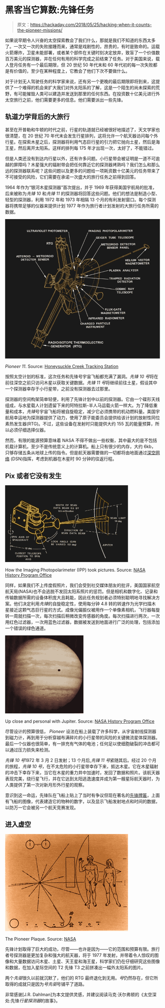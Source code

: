 # 黑客当它算数:先锋任务

> 原文：<https://hackaday.com/2018/05/25/hacking-when-it-counts-the-pioneer-missions/>

如果说早期令人兴奋的太空探索教会了我们什么，那就是我们不知道的东西太多了。一次又一次的失败接踵而来，通常是戏剧性的，昂贵的，有时是致命的。运载火箭爆炸，卫星未能部署，或者某个部件在关键时刻决定放弃，致盲了一个价值数百万美元的探测器，并在任何有用的科学完成之前结束了任务。对于美国来说，载人登月任务有一个最后期限，但 20 世纪 50 年代末和 60 年代初的每一次失败都是有价值的，至少在某种程度上，它教会了他们下次不要做什么。

对于计划无人驾驶任务的科学家来说，还有另一个更晚的最后期限即将到来，这提供了一个难得的机会来扩大我们对外太阳系的了解，这是一个陌生的尚未探索的荒野，有可能摧毁人类可以建造并发送到那里的任何东西。在投资数十亿美元进行外太空旅行之前，他们需要更多的信息。他们需要派出一些先锋。

## 轨道力学背后的大旅行

甚至在开普勒和牛顿的时代之前，行星的轨道就已经被很好地描述了，天文学家也很清楚，在 20 世纪 70 年代末会发生行星排列，这将允许一个航天器访问每个外行星。在探索木星之后，探测器将利用气态巨行星的引力把它抛向土星，然后是海王星，然后离开太阳系。这样的排列每 175 年才出现一次，太好了，不能错过。

但是人类还没有到达内行星以外，还有许多问题。小行星带会被证明是一道不可逾越的屏障吗？木星强大的辐射带会把任何靠近它的探测器烤熟吗？我们怎么和那么远的探测器联系呢？这些问题以及更多的问题给一项耗资数十亿美元的任务带来了不可接受的风险，它们需要在承诺一次盛大的旅行任务之前得到回答。

1964 年作为“银河木星探测器”首次提出，并于 1969 年获得美国宇航局的批准，后来被称为*先锋 10* 和*先锋 11* 的探测器将回答这些问题。他们的想法是制造小型、轻型的探测器，利用 1972 年和 1973 年相隔 13 个月的有利发射窗口。每个探测器将携带足够的仪器来提供计划 1977 年作为旅行者计划发射的大旅行任务所需的数据。

[![](img/6bded87f72e724c5700576a9ce3b34f6.png)](https://hackaday.com/wp-content/uploads/2018/05/hskpndiag1.jpg)

*Pioneer 11*. Source: [Honeysuckle Creek Tracking Station](https://www.honeysucklecreek.net/dss44/index.html)

按照太空计划的标准，这次任务和先锋号宇宙飞船都充满了漏洞。*先锋 10 号*将在前往深空之前只访问木星以获取关键数据。*先锋 11 号*将继续前往土星，假设其中一个探测器幸存于小行星带，之前没有探测器去过那里。

探测器的空间构架简单轻便，利用了先锋计划中以前的探测器。它由一个碟形天线组成，与水星载人计划遗留下来的阿特拉斯-半人马运载火箭一样大。为了降低重量和成本，*先锋*号宇宙飞船将被自旋稳定，减少它必须携带的机动燃料量。美国宇航局幸运地为探测器提供了动力，使用了原子能委员会提供给该计划的放射性同位素热发生器(RTG)。不过，这些设备在发射时只能提供大约 155 瓦的能量预算，所以必须仔细选择仪器。

然而，有限的能源预算意味着 NASA 不得不做出一些权衡，其中最大的是不包括机载计算机，至少不是传统意义上的计算机。船上只有很少的内存，大约 6kb，只够存储五条从地球上传的指令。但是航天器需要做的一切都将由地面通过[深空网络](http://hackaday.com/2017/07/21/serious-dx-the-deep-space-network/) (DSN)指挥，考虑到机器在木星时 90 分钟的往返行程。

## Pix 或者它没有发生

[![](img/7255a9eb317547c657ae7c97b7558380.png)](https://hackaday.com/wp-content/uploads/2018/05/p188.jpg)

How the Imaging Photopolarimeter (IPP) took pictures. Source: [NASA History Program Office](//history.nasa.gov/SP-349/contents.htm)

同样，如果我们不上传度假照片，我们会受到社交媒体朋友的批评，美国国家航空航天局(NASA)也不会逃脱不发回太阳系照片的惩罚。但是相机和数字化、记录和传输数据所需的设备体积庞大且耗能，因此任务规划者必须特别聪明地寻找解决方案。他们决定利用*先锋*的自旋稳定性，使用每分钟 4.8 转的转速作为光学扫描木星接近这颗气态巨行星的方式。成像光偏振仪被用作一个单像素相机，飞行器每旋转一周就扫描一次，每次扫描后稍微改变传感器的角度。每次扫描进行两次，一次用红色过滤器，一次用蓝色过滤器，数据被发送到地面进行广泛的处理，包括添加一个错误的绿色通道。

[![](img/a8bf40256b7a201e0b489869088e71ec.png)](https://hackaday.com/wp-content/uploads/2018/05/p142.jpg)

Up close and personal with Jupiter. Source: [NASA History Program Office](//history.nasa.gov/SP-349/contents.htm)

尽管设计的预算很低， *Pioneer* 设法在船上装载了许多科学，从宇宙射线探测器到磁力计，再到用于分析穿越布满碎片的小行星带的风险的关键微流星体探测器。最后一个仪器也很简单，有一排充有气体的电池；任何足以使细胞破裂的冲击都可以通过压力损失来检测。

*先锋 10 号*1972 年 3 月 2 日发射；13 个月后,*先锋 11 号*紧随其后。经过 20 个月的旅程，*先锋 10 号*，在不太危险的小行星带幸存下来，抵达木星。它在木星辐射的冲击下幸存下来，当它在木星的重力井中加速时，发回了数据和照片。该航天器表现完美，绕行星飞行，并在它达到太阳逃逸速度并成为第一艘星际航天器时，为人类提供了第一次对新月形外行星的观察。

意识到这一命运，先锋队在飞船上贴上了当时有争议但现在著名的[先锋牌匾](https://solarsystem.nasa.gov/resources/706/pioneer-plaque/)，上面有飞船的图像，代表建造它的物种的数字，以及显示飞船发射地点和时间的数据，以防万一它会被另一个航天竞赛发现。

## 进入虚空

[![](img/ba1dea95946c1873c074e63524597379.png)](https://hackaday.com/wp-content/uploads/2018/04/709_pioneer_plaque.png)

The Pioneer Plaque. Source: [NASA](https://solarsystem.nasa.gov/resources/706/pioneer-plaque/)

先锋计划取得了巨大的成功，尽管——也许是因为——它的范围和预算有限。旅行者号探测器是更加复杂和强大的航天器，将于 1977 年发射，并带着令人惊叹的图像和大量数据访问木星、土星、天王星和海王星，科学家们仍在仔细研究这些图像和数据，在加入星际空间的 T2 先锋 T3 之前拼凑出一幅外太阳系的图片。

两个*先驱*很久以前就沉默了，他们的 RTG 最终退化到无用。*号*仍然存在，但它所取得的成就只是因为*号先驱*号铺平了道路。

非常感谢[J.R. Dahlman]为本文提供灵感，并建议阅读马克·沃尔弗顿的《太空深处:先锋*行星探测器*的故事》。